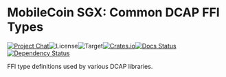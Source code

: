 # MobileCoin SGX: Common DCAP FFI Types

[![Project Chat][chat-image]][chat-link]<!--
-->![License][license-image]<!--
-->![Target][target-image]<!--
-->[![Crates.io][crate-image]][crate-link]<!--
-->[![Docs Status][docs-image]][docs-link]<!--
-->[![Dependency Status][deps-image]][deps-link]

FFI type definitions used by various DCAP libraries.

[chat-image]: https://img.shields.io/discord/844353360348971068?style=flat-square
[chat-link]: https://mobilecoin.chat
[license-image]: https://img.shields.io/crates/l/mc-sgx-dcap-sys-types?style=flat-square
[target-image]: https://img.shields.io/badge/target-any-brightgreen?style=flat-square
[crate-image]: https://img.shields.io/crates/v/mc-sgx-dcap-sys-types.svg?style=flat-square
[crate-link]: https://crates.io/crates/mc-sgx-dcap-sys-types
[docs-image]: https://img.shields.io/docsrs/mc-sgx-dcap-sys-types?style=flat-square
[docs-link]: https://docs.rs/crate/mc-sgx-dcap-sys-types
[deps-image]: https://deps.rs/crate/mc-sgx-dcap-sys-types/0.7.2/status.svg?style=flat-square
[deps-link]: https://deps.rs/crate/mc-sgx-dcap-sys-types/0.7.2
